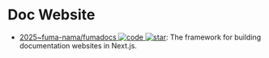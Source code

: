 # Doc Website

- [2025~fuma-nama/fumadocs ![code](https://ng-tech.icu/assets/code.svg) ![star](https://img.shields.io/github/stars/fuma-nama/fumadocs)](https://github.com/fuma-nama/fumadocs): The framework for building documentation websites in Next.js.

